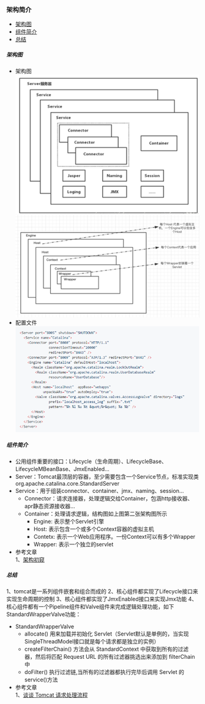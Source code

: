### 架构简介

* [架构图](#jiagoutu)
* [组件简介](#zujianjianjie)
* [总结](#zongjie)

##### <span id="jiagoutu">**架构图**</span>
* 架构图
![架构图1](../images/架构图1.png)
![架构图2](../images/架构图2.png)
* 配置文件  
![配置文件](../images/配置文件.png)
##### <span id="zujianjianjie">**组件简介**</span>
* 公用组件重要的接口：Lifecycle（生命周期）、LifecycleBase、LifecycleMBeanBase、JmxEnabled...
* Server：Tomcat最顶层的容器，至少需要包含一个Service节点，标准实现类org.apache.catalina.core.StandardServer
* Service：用于组装connector、container、jmx、naming、session...
    * Connector：请求连接器，处理逻辑交给Container，包涵http接收器、apr静态资源接收器...
    * Container：处理请求逻辑，结构图如上图第二张架构图所示
        - Engine: 表示整个Servlet引擎
        - Host: 表示包含一个或多个Context容器的虚拟主机
        - Contetx: 表示一个Web应用程序。一份Context可以有多个Wrapper
        - Wrapper: 表示一个独立的servlet
* 参考文章  
1、[架构初窥](https://www.jianshu.com/p/c8eb69a5a760)
##### <span id="zongjie">**总结**</span>
1、tomcat是一系列组件嵌套和组合而成的
2、核心组件都实现了Lifecycle接口来实现生命周期的控制
3、核心组件都实现了JmxEnabled接口来实现Jmx功能
4、核心组件都有一个Pipeline组件和Valve组件来完成逻辑处理功能，如下StandardWrapperValve功能：  
* StandardWrapperValve
    - allocate() 用来加载并初始化 Servlet（Servlet默认是单例的，当实现SingleThreadModel接口就是每个请求都是独立的实例）
    - createFilterChain() 方法会从 StandardContext 中获取到所有的过滤器，然后将匹配 Request URL 的所有过滤器挑选出来添加到 filterChain 中
    - doFilter() 执行过滤链,当所有的过滤器都执行完毕后调用 Servlet 的 service()方法
* 参考文章  
1、[谈谈 Tomcat 请求处理流程](https://www.jianshu.com/p/6e2b744074bb)